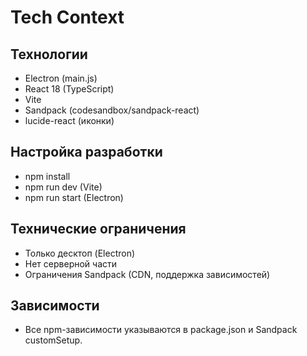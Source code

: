 # Tech Context

## Технологии
- Electron (main.js)
- React 18 (TypeScript)
- Vite
- Sandpack (codesandbox/sandpack-react)
- lucide-react (иконки)

## Настройка разработки
- npm install
- npm run dev (Vite)
- npm run start (Electron)

## Технические ограничения
- Только десктоп (Electron)
- Нет серверной части
- Ограничения Sandpack (CDN, поддержка зависимостей)

## Зависимости
- Все npm-зависимости указываются в package.json и Sandpack customSetup. 